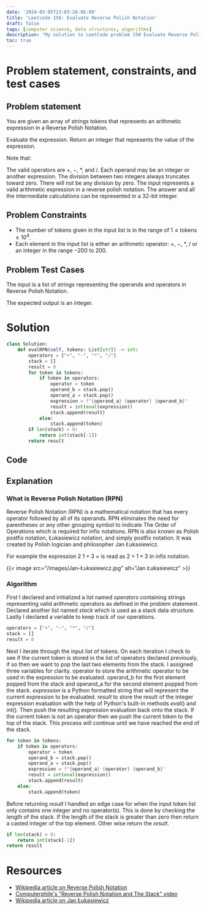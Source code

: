 ```yaml
---
date: '2024-03-05T23:03:26-06:00'
title: 'Leetcode 150: Evaluate Reverse Polish Notation'
draft: false
tags: [computer science, data structures, algorithms]
description: "My solution to LeetCode problem 150 Evaluate Reverse Polish Notation."
toc: true
---
```


# Problem statement, constraints, and test cases

## Problem statement
You are given an array of strings tokens that represents an arithmetic expression in a Reverse Polish Notation.

Evaluate the expression. Return an integer that represents the value of the expression.

Note that:

The valid operators are $+$, $-$, $*$, and $/$.
Each operand may be an integer or another expression.
The division between two integers always truncates toward zero.
There will not be any division by zero.
The input represents a valid arithmetic expression in a reverse polish notation.
The answer and all the intermediate calculations can be represented in a 32-bit integer.

## Problem Constraints
- The number of tokens given in the input list is in the range of $1 \leq \text{tokens} \leq 10^{4}$.
- Each element in the input list is either an arithmetic operator: $+$, $-$, $*$, $/$ or an integer in the range $-200$ to $200$.

## Problem Test Cases
The input is a list of strings representing the operands and operators in Reverse Polish Notation.

The expected output is an integer.

# Solution

```python
class Solution:
    def evalRPN(self, tokens: List[str]) -> int:
        operators = ["+", "-", "*", "/"]
        stack = []
        result = 0
        for token in tokens:
            if token in operators:
                operator = token
                operand_b = stack.pop()
                operand_a = stack.pop()
                expression = f"{operand_a} {operator} {operand_b}"
                result = int(eval(expression))
                stack.append(result)
            else:
                stack.append(token)
        if len(stack) > 0:
            return int(stack[-1])
        return result
```

## Code

## Explanation

### What is Reverse Polish Notation (RPN)
Reverse Polish Notation (RPN) is a mathematical notation that has every operator followed by all of its operands. RPN eliminates the need for parentheses or any other grouping symbol to indicate The Order of Operations which is required for infix notations. RPN is also known as Polish postfix notation, Łukasiewicz notation, and simply postfix notation. It was created by Polish logician and philosopher Jan Łukasiewicz.

For example the expression $2 \text{ } 1 + 3 \text{ } \times$ is read as $2 + 1 \times 3$ in infix notation.

{{< image src="/images/Jan-Łukasiewicz.jpg" alt="Jan Łukasiewicz" >}}

### Algorithm
First I declared and initialized a list named $operators$ containing strings representing valid arithmetic operators as defined in the problem statement. Declared another list named $stack$ which is used as a stack data structure. Lastly I declared a variable to keep track of our operations.
```python
operators = ["+", "-", "*", "/"]
stack = []
result = 0
```

Next I iterate through the input list of tokens. On each iteration I check to see if the current token is stored in the list of operators declared previously, if so then we want to pop the last two elements from the stack. I assigned three variables for clarity. $\text{operator}$ to store the arithmetic operator to be used in the expression to be evaluated. $\text{operand_b}$ for the first element popped from the stack and $\text{operand_a}$ for the second element popped from the stack. $expression$ is a Python formatted string that will represent the current expression to be evaluated. $result$ to store the result of the integer expression evaluation with the help of Python's built-in methods $eval()$ and $int()$. Then push the resulting expression evaluation back onto the stack. If the current token is not an operator then we push the current token to the top of the stack. This process will continue until we have reached the end of the stack.
```python
for token in tokens:
    if token in operators:
        operator = token
        operand_b = stack.pop()
        operand_a = stack.pop()
        expression = f"{operand_a} {operator} {operand_b}"
        result = int(eval(expression))
        stack.append(result)
    else:
        stack.append(token)
```

Before returning $result$ I handled an edge case for when the input token list only contains one integer and no operator(s). This is done by checking the length of the stack. If the length of the stack is greater than zero then return a casted integer of the top element. Other wise return the $result$.
```python
if len(stack) > 0:
    return int(stack[-1])
return result
```


# Resources
- [Wikipedia article on Reverse Polish Notation](https://en.wikipedia.org/wiki/Reverse_Polish_notation)
- [Computerphile's "Reverse Polish Notation and The Stack" video](https://www.youtube.com/watch?v=7ha78yWRDlE)
- [Wikipedia article on Jan Łukasiewicz](https://en.wikipedia.org/wiki/Jan_%C5%81ukasiewicz)